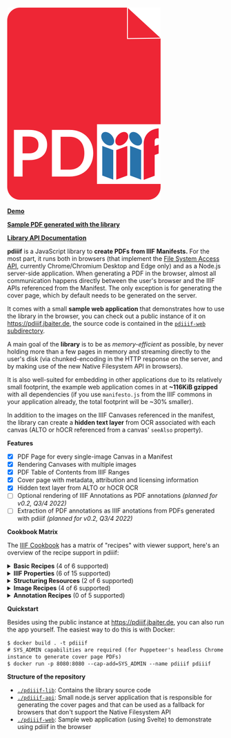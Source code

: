 [![pdiiif logo](pdiiif-web/assets/logo.svg)](https://pdiiif.jbaiter.de)

[**Demo**](https://pdiiif.jbaiter.de)

[**Sample PDF generated with the library**](https://pdiiif.jbaiter.de/wunder.pdf)

[**Library API Documentation**](https://jbaiter.github.io/pdiiif)

**pdiiif** is a JavaScript library to **create PDFs from IIIF Manifests.**
For the most part, it runs both in browsers (that implement the
[File System Access API](https://caniuse.com/native-filesystem-api),
currently Chrome/Chromium Desktop and Edge only) and as a Node.js server-side
application. When generating a PDF in the browser, almost all communication happens
directly between the user's browser and the IIIF APIs referenced from the Manifest.
The only exception is for generating the cover page, which by default needs to be
generated on the server.

It comes with a small **sample web application** that demonstrates
how to use the library in the browser, you can check out a public instance
of it on https://pdiiif.jbaiter.de, the source code is contained in the
[`pdiiif-web` subdirectory](https://github.com/jbaiter/pdiiif/tree/main/pdiiif-web).

A main goal of the **library** is to be as _memory-efficient_ as possible, by
never holding more than a few pages in memory and streaming directly to
the user's disk (via chunked-encoding in the HTTP response on the server,
and by making use of the new Native Filesystem API in browsers).

It is also well-suited for embedding in other applications due to
its relatively small footprint, the example web application comes in at
**~116KiB gzipped** with all dependencies (if you use `manifesto.js` from
the IIIF commons in your application already, the total footprint will be
~30% smaller).

In addition to the images on the IIIF Canvases referenced in the manifest,
the library can create a **hidden text layer** from OCR associated with
each canvas (ALTO or hOCR referenced from a canvas' `seeAlso` property).

**Features**

- [x] PDF Page for every single-image Canvas in a Manifest
- [x] Rendering Canvases with multiple images
- [x] PDF Table of Contents from IIIF Ranges
- [x] Cover page with metadata, attribution and licensing information
- [x] Hidden text layer from ALTO or hOCR OCR
- [ ] Optional rendering of IIIF Annotations as PDF annotations _(planned for v0.2, Q3/4 2022)_
- [ ] Extraction of PDF annotations as IIIF anotations from PDFs generated with pdiiif _(planned for v0.2, Q3/4 2022)_

**Cookbook Matrix**

The [IIIF Cookbook](https://iiif.io/api/cookbook/) has a matrix of "recipes" with viewer support, here's an overview
of the recipe support in pdiiif:

<details>
<summary><strong>Basic Recipes</strong> (4 of 6 supported)</summary>

- [x] [Simplest Manifest - Single Image File](https://iiif.io/api/cookbook/recipe/0001-mvm-image/): Partial, only for JPEG images, **Cookbook example doesn't work** due to use of PNG
- [ ] [Simplest Manifest - Audio](https://iiif.io/api/cookbook/recipe/0002-mvm-audio/): NO, PDF has support for audio, but support in pdiiif unlikely, unless there is substantial demand for it
- [ ] [Simplest Manifest - Video](https://iiif.io/api/cookbook/recipe/0003-mvm-video/): NO, PDF has support for video, but support in pdiiif unlikely, unless there is substantial demand for it
- [x] [Support Deep Viewing with Basic Use of a IIIF Image Service](https://iiif.io/api/cookbook/recipe/0005-image-service/): YES, Deep Viewing isn't useful in PDF, but IIIF Image Services are fully supported
- [x] [Internationalization and Multi-language Values (label, summary, metadata, requiredStatement)](https://iiif.io/api/cookbook/recipe/0006-text-language/): YES
- [x] [Simple Manifest - Book](https://iiif.io/api/cookbook/recipe/0009-book-1/): YES
</details>

<details>
<summary><strong>IIIF Properties</strong> (6 of 15 supported)</summary>

- [x] [Embedding HTML in descriptive properties (label, summary, metadata, requiredStatement)](https://iiif.io/api/cookbook/recipe/0007-string-formats/): Partially, only for server-generated cover page
- [x] [Rights statement (rights, requiredStatement)](https://iiif.io/api/cookbook/recipe/0008-rights/): YES
- [ ] [Viewing direction and Its Effect on Navigation (viewingDirection)](https://iiif.io/api/cookbook/recipe/0010-book-2-viewing-direction/): NO, but at least partial support
      should be possible
- [ ] [Book 'behavior' Variations (continuous, individuals) (behaviorimage)](https://iiif.io/api/cookbook/recipe/0011-book-3-behavior/): NO, general support unlikely since paging preference is global in PDF, but if behavior is global for the manifest, it should be doable
- [ ] [Load a Preview Image Before the Main Content (placeholderCanvas)](https://iiif.io/api/cookbook/recipe/0013-placeholderCanvas/): NO, not applicable
- [ ] [Audio Presentation with Accompanying Image (accompanyingCanvas)](https://iiif.io/api/cookbook/recipe/0014-accompanyingcanvas/): NO, no support for audio
- [ ] [Begin playback at a specific point - Time-based media (start)](https://iiif.io/api/cookbook/recipe/0015-start/): NO, no support for time-based media
- [x] [Metadata on any Resource (metadata)](https://iiif.io/api/cookbook/recipe/0029-metadata-anywhere/): Partial, only Manifest metadata
- [ ] [Providing Alternative Representations (rendering)](https://iiif.io/api/cookbook/recipe/0046-rendering/): NO, utility in PDF questionable
- [ ] [Linking to Structured Metadata (seeAlso)](https://iiif.io/api/cookbook/recipe/0053-seeAlso/): NO, could be placed on the cover page
- [x] [Image Thumbnail for Manifest (thumbnail)](https://iiif.io/api/cookbook/recipe/0117-add-image-thumbnail/): YES
- [x] [Displaying Multiple Values with Language Maps (label, summary, metadata, requiredStatement)](https://iiif.io/api/cookbook/recipe/0118_multivalue/): YES
- [ ] [Load Manifest Beginning with a Specific Canvas (start)](https://iiif.io/api/cookbook/recipe/0202-start-canvas/): NO, but support possible
- [ ] [Navigation by Chronology (navDate)](https://iiif.io/api/cookbook/recipe/0230-navdate/): NO
- [x] [Acknowledge Content Contributors (provider)](https://iiif.io/api/cookbook/recipe/0234-provider/): YES
</details>

<details>
<summary><strong>Structuring Resources</strong> (2 of 6 supported)</summary>

- [x] [Table of Contents for Book Chapters (structures)](https://iiif.io/api/cookbook/recipe/0024-book-4-toc/): YES
- [ ] [Table of Contents for A/V Content](https://iiif.io/api/cookbook/recipe/0026-toc-opera/): NO
- [ ] [Multi-volume Work with Individually-bound Volumes](https://iiif.io/api/cookbook/recipe/0030-multi-volume/): NO
- [x] [Multiple Choice of Images in a Single View (Canvas)](https://iiif.io/api/cookbook/recipe/0033-choice/): YES
- [ ] [Foldouts, Flaps, and Maps (behavior)](https://iiif.io/api/cookbook/recipe/0035-foldouts/): NO, support unlikely due to global paging preference in PDF
- [x] [Composition from Multiple Images](https://iiif.io/api/cookbook/recipe/0036-composition-from-multiple-images/): Partial, as long as all images have a JPEG representation
</details>

<details>
<summary><strong>Image Recipes</strong> (4 of 6 supported)</summary>

- [x] [Simplest Manifest - Single Image File](https://iiif.io/api/cookbook/recipe/0001-mvm-image/): Partial, only for JPEG images, **Cookbook example doesn't work** due to use of PNG
- [x] [Image and Canvas with Differing Dimensions](https://iiif.io/api/cookbook/recipe/0004-canvas-size/): YES
- [x] [Support Deep Viewing with Basic Use of a IIIF Image Service](https://iiif.io/api/cookbook/recipe/0005-image-service/): YES, Deep Viewing isn't useful in PDF, but IIIF Image Services are fully supported
- [x] [Simple Manifest - Book](https://iiif.io/api/cookbook/recipe/0009-book-1/): YES
- [ ] [Viewing direction and Its Effect on Navigation (viewingDirection)](https://iiif.io/api/cookbook/recipe/0010-book-2-viewing-direction/): NO
- [ ] [Load Manifest Beginning with a Specific Canvas (start)](https://iiif.io/api/cookbook/recipe/0202-start-canvas/): NO, but support possible
</details>

<details>
<summary><strong>Annotation Recipes</strong> (0 of 5 supported)</summary>

- [ ] Simple Annotation — Tagging: NO, support planned
- [ ] Tagging with an External Resource: NO, support planned
- [ ] Annotation with a Non-Rectangular Polygon: NO, support planned
- [ ] Simplest Annotation: NO, support planned
- [ ] Embedded or referenced Annotations: NO, support planned
</details>

**Quickstart**

Besides using the public instance at https://pdiiif.jbaiter.de, you can also run the app yourself.
The easiest way to do this is with Docker:

```
$ docker build . -t pdiiif
# SYS_ADMIN capabilities are required (for Puppeteer's headless Chrome instance to generate cover page PDFs)
$ docker run -p 8080:8080 --cap-add=SYS_ADMIN --name pdiiif pdiiif
```

**Structure of the repository**

- [`./pdiiif-lib`](https://github.com/jbaiter/pdiiif/tree/main/pdiiif-lib): Contains the library source code
- [`./pdiiif-api`](https://github.com/jbaiter/pdiiif/tree/main/pdiiif-api): Small node.js server application that
  is responsible for generating the cover pages and that can be used as a fallback for browsers that don't support
  the Native Filesystem API
- [`./pdiiif-web`](https://github.com/jbaiter/pdiiif/tree/main/pdiiif-web): Sample web application (using Svelte)
  to demonstrate using pdiiif in the browser
